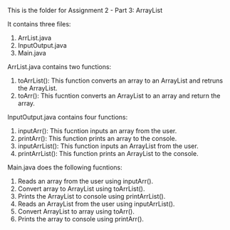 This is the folder for Assignment 2 - Part 3: ArrayList

It contains three files:
1. ArrList.java
2. InputOutput.java
3. Main.java

ArrList.java contains two functions:
1. toArrList(): This function converts an array to an ArrayList and retruns the ArrayList.
2. toArr(): This fucntion converts an ArrayList to an array and return the array.

InputOutput.java contains four functions:
1. inputArr(): This fucntion inputs an array from the user.
2. printArr(): This function prints an array to the console.
3. inputArrList(): This function inputs an ArrayList from the user.
4. printArrList(): This function prints an ArrayList to the console.

Main.java does the following fucntions:
1. Reads an array from the user using inputArr().
2. Convert array to ArrayList using toArrList().
3. Prints the ArrayList to console using printArrList().
4. Reads an ArrayList from the user using inputArrList().
5. Convert ArrayList to array using toArr().
6. Prints the array to console using printArr().
